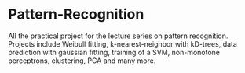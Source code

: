 # Pattern-Recognition
All the practical project for the lecture series on pattern recognition. Projects include Weibull fitting, k-nearest-neighbor with kD-trees, data prediction with gaussian fitting, training of a SVM, non-monotone perceptrons, clustering, PCA and many more.
